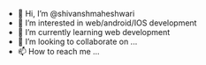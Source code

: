 - 👋 Hi, I’m @shivanshmaheshwari
- 👀 I’m interested in web/android/IOS development
- 🌱 I’m currently learning web development
- 💞️ I’m looking to collaborate on ...
- 📫 How to reach me ...

<!---
shivanshmaheshwari/shivanshmaheshwari is a ✨ special ✨ repository because its `README.md` (this file) appears on your GitHub profile.
You can click the Preview link to take a look at your changes.
--->
